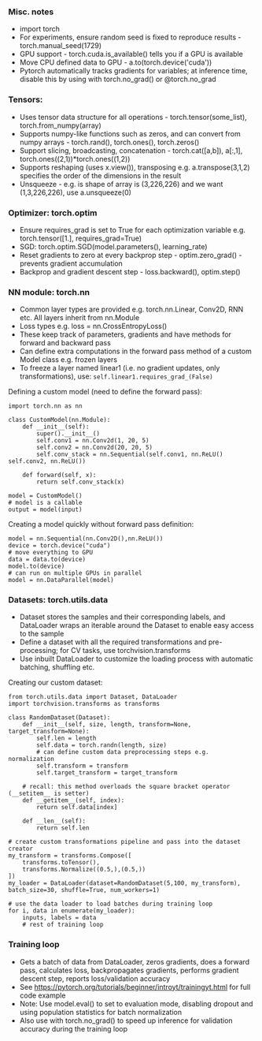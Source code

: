 ### Misc. notes
- import torch
- For experiments, ensure random seed is fixed to reproduce results - torch.manual_seed(1729) 
- GPU support - torch.cuda.is_available() tells you if a GPU is available
- Move CPU defined data to GPU - a.to(torch.device('cuda'))
- Pytorch automatically tracks gradients for variables; at inference time, disable this by using with torch.no_grad() or @torch.no_grad

### Tensors:
- Uses tensor data structure for all operations - torch.tensor(some_list), torch.from_numpy(array)
- Supports numpy-like functions such as zeros, and can convert from numpy arrays - torch.rand(), torch.ones(), torch.zeros()
- Support slicing, broadcasting, concatenation - 
torch.cat([a,b]), a[:,1], torch.ones((2,1))*torch.ones((1,2))
- Supports reshaping (uses x.view()), transposing e.g. a.transpose(3,1,2) specifies the order of the dimensions in the result
- Unsqueeze - e.g. is shape of array is (3,226,226) and we want (1,3,226,226), use a.unsqueeze(0)

### Optimizer: torch.optim
- Ensure requires_grad is set to True for each optimization variable e.g. torch.tensor([1.], requires_grad=True)
- SGD: torch.optim.SGD(model.parameters(), learning_rate)
- Reset gradients to zero at every backprop step - optim.zero_grad() - prevents gradient accumulation 
- Backprop and gradient descent step - loss.backward(), optim.step()

### NN module: torch.nn
- Common layer types are provided e.g. torch.nn.Linear, Conv2D, RNN etc. All layers inherit from nn.Module
- Loss types e.g. loss = nn.CrossEntropyLoss()
- These keep track of parameters, gradients and have methods for forward and backward pass
- Can define extra computations in the forward pass method of a custom Model class e.g. frozen layers
- To freeze a layer named linear1 (i.e. no gradient updates, only transformations), use: 
````self.linear1.requires_grad_(False)````

Defining a custom model (need to define the forward pass):

    import torch.nn as nn

    class CustomModel(nn.Module):
        def __init__(self):
            super().__init__()
            self.conv1 = nn.Conv2d(1, 20, 5)
            self.conv2 = nn.Conv2d(20, 20, 5)
            self.conv_stack = nn.Sequential(self.conv1, nn.ReLU() self.conv2, nn.ReLU())

        def forward(self, x):
            return self.conv_stack(x)

    model = CustomModel()
    # model is a callable
    output = model(input)

Creating a model quickly without forward pass definition:

    model = nn.Sequential(nn.Conv2D(),nn.ReLU())
    device = torch.device("cuda")
    # move everything to GPU
    data = data.to(device)
    model.to(device)
    # can run on multiple GPUs in parallel
    model = nn.DataParallel(model)


### Datasets: torch.utils.data
- Dataset stores the samples and their corresponding labels, and DataLoader wraps an iterable around the Dataset to enable easy access to the sample
- Define a dataset with all the required transformations and pre-processing; for CV tasks, use torchvision.transforms
- Use inbuilt DataLoader to customize the loading process with automatic batching, shuffling etc.

Creating our custom dataset:

    from torch.utils.data import Dataset, DataLoader
    import torchvision.transforms as transforms

    class RandomDataset(Dataset):
        def __init__(self, size, length, transform=None, target_transform=None):
            self.len = length
            self.data = torch.randn(length, size)
            # can define custom data preprocessing steps e.g. normalization
            self.transform = transform
            self.target_transform = target_transform

        # recall: this method overloads the square bracket operator (__setitem__ is setter)
        def __getitem__(self, index):
            return self.data[index]

        def __len__(self):
            return self.len

    # create custom transformations pipeline and pass into the dataset creator
    my_transform = transforms.Compose([
        transforms.toTensor(),
        transforms.Normalize((0.5,),(0.5,))
    ])
    my_loader = DataLoader(dataset=RandomDataset(5,100, my_transform), batch_size=30, shuffle=True, num_workers=1)

    # use the data loader to load batches during training loop
    for i, data in enumerate(my_loader):
        inputs, labels = data
        # rest of training loop

### Training loop
- Gets a batch of data from DataLoader, zeros gradients, does a forward pass, calculates loss, backpropagates gradients, performs gradient descent step, reports loss/validation accuracy
- See https://pytorch.org/tutorials/beginner/introyt/trainingyt.html for full code example
- Note: Use model.eval() to set to evaluation mode, disabling dropout and using population statistics for batch normalization
- Also use with torch.no_grad() to speed up inference for validation accuracy during the training loop
